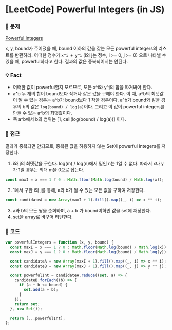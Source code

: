 # [LeetCode] Powerful Integers (in JS)

### 📖 문제

[Powerful Integers](https://leetcode.com/explore/challenge/card/april-leetcoding-challenge-2021/597/week-5-april-29th-april-30th/3726/)

x, y, bound가 주어졌을 때, bound 이하의 값을 갖는 모든 powerful integers의 리스트를 반환하라.
어떠한 정수가 `x^i + y^i` (i와 j는 정수, i >= 0, j >= 0) 으로 나타낼 수 있을 때, powerful하다고 한다.
결과의 값은 중복되어서는 안된다.

### 💡 Fact
- 어떠한 값이 powerful할지 모르므로, 모든 x^i와 y^j의 합을 따져봐야 한다.
- a^b 두 개의 합이 bound보다 작거나 같은 값을 구해야 한다. 이 때, a^b의 최댓값이 될 수 있는 경우는 a^b가 bound보다 1 작을 경우이다. a^b가 bound와 같을 경우의 b의 값은 `log(bound) / log(a)`이다. 그리고 이 값이 powerful integers를 만들 수 있는 a^b의 최댓값이다.
- 즉 a^b에서 b의 범위는 [1, ceil(log(bound) / log(a))] 이다. 


### 🚎 접근

결과가 중복되면 안되므로, 중복된 값을 허용하지 않는 Set에 powerful integers를 저장한다.

1. i와 j의 최댓값을 구한다.
  log(m) / log(n)에서 밑인 n는 1일 수 없다. 따라서 x나 y가 1일 경우는 최대 m을 0으로 잡는다.
  ```js
  const maxI = x === 1 ? 0 : Math.floor(Math.log(bound) / Math.log(x));
  ```
2. 1에서 구한 i와 j를 통해, a와 b가 될 수 있는 모든 값을 구하여 저장한다.
  ```js
  const candidateA = new Array(maxI + 1).fill().map((_, i) => x ** i);
  ```
3. a와 b의 모든 쌍을 순회하며, a + b 가 bound이하인 값을 set에 저장한다.
4. set을 array로 바꾸어 리턴한다.


### 📝 코드

```javascript
var powerfulIntegers = function (x, y, bound) {
  const maxI = x === 1 ? 0 : Math.floor(Math.log(bound) / Math.log(x));
  const maxJ = y === 1 ? 0 : Math.floor(Math.log(bound) / Math.log(y));

  const candidateA = new Array(maxI + 1).fill().map((_, i) => x ** i);
  const candidateB = new Array(maxJ + 1).fill().map((_, j) => y ** j);

  const powerfulInt = candidateA.reduce((set, a) => {
    candidateB.forEach((b) => {
      if (a + b <= bound) {
        set.add(a + b);
      }
    });
    return set;
  }, new Set());

  return [...powerfulInt];
};
```
